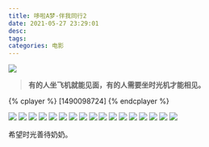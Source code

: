 ```yaml
---
title: 哆啦A梦-伴我同行2
date: 2021-05-27 23:29:01
desc:
tags:
categories: 电影
---
```


![](./哆啦A梦-伴我同行2/16.jpg)

> **有的人坐飞机就能见面，有的人需要坐时光机才能相见。**

{% cplayer %}
[1490098724]
{% endcplayer %}

![](./哆啦A梦-伴我同行2/1.jpg)
![](./哆啦A梦-伴我同行2/2.jpg)
![](./哆啦A梦-伴我同行2/3.jpg)
![](./哆啦A梦-伴我同行2/4.jpg)
![](./哆啦A梦-伴我同行2/5.jpg)
![](./哆啦A梦-伴我同行2/6.jpg)
![](./哆啦A梦-伴我同行2/7.jpg)
![](./哆啦A梦-伴我同行2/8.jpg)
![](./哆啦A梦-伴我同行2/9.jpg)
![](./哆啦A梦-伴我同行2/10.jpg)
![](./哆啦A梦-伴我同行2/11.jpg)
![](./哆啦A梦-伴我同行2/12.jpg)
![](./哆啦A梦-伴我同行2/13.jpg)
![](./哆啦A梦-伴我同行2/14.jpg)
![](./哆啦A梦-伴我同行2/15.jpg)
![](./哆啦A梦-伴我同行2/16.jpg)
![](./哆啦A梦-伴我同行2/17.jpg)

希望时光善待奶奶。
